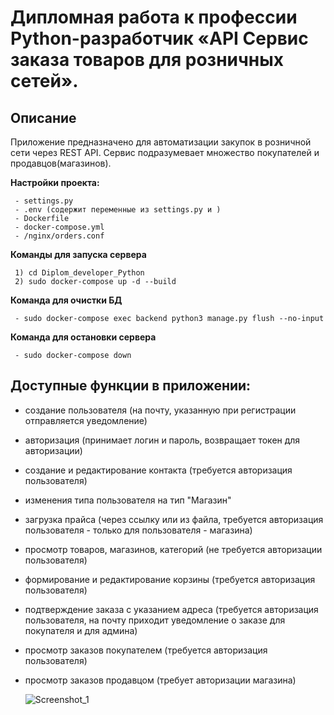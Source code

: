 # Дипломная работа к профессии Python-разработчик «API Сервис заказа товаров для розничных сетей».

## Описание

Приложение предназначено для автоматизации закупок в розничной сети через REST API. Сервис подразумевает множество покупателей и продавцов(магазинов).

**Настройки проекта:**

     - settings.py
     - .env (содержит переменные из settings.py и )
     - Dockerfile
     - docker-compose.yml
     - /nginx/orders.conf

**Команды для запуска сервера**

     1) cd Diplom_developer_Python 
     2) sudo docker-compose up -d --build

**Команда для очистки БД**

     - sudo docker-compose exec backend python3 manage.py flush --no-input

**Команда для остановки сервера**

     - sudo docker-compose down

## Доступные функции в приложении:

 - создание пользователя (на почту, указанную при регистрации отправляется уведомление)
 - авторизация (принимает логин и пароль, возвращает токен для авторизации)
 - создание и редактирование контакта (требуется авторизация пользователя)
 - изменения типа пользователя на тип "Магазин"
 - загрузка прайса (через ссылку или из файла, требуется авторизация пользователя - только для пользователя - магазина)
 - просмотр товаров, магазинов, категорий (не требуется авторизации пользователя)
 - формирование и редактирование корзины (требуется авторизация пользователя)
 - подтверждение заказа с указанием адреса (требуется авторизация пользователя, на почту приходит уведомление о заказе для покупателя и для админа)
 - просмотр заказов покупателем (требуется авторизация пользователя)
 - просмотр заказов продавцом (требует авторизации магазина)

   ![Screenshot_1](https://github.com/Petrmameev/Diplom_developer_Python/assets/103646573/17e7c53a-364c-4be3-9164-5bcd4b6873d5)


